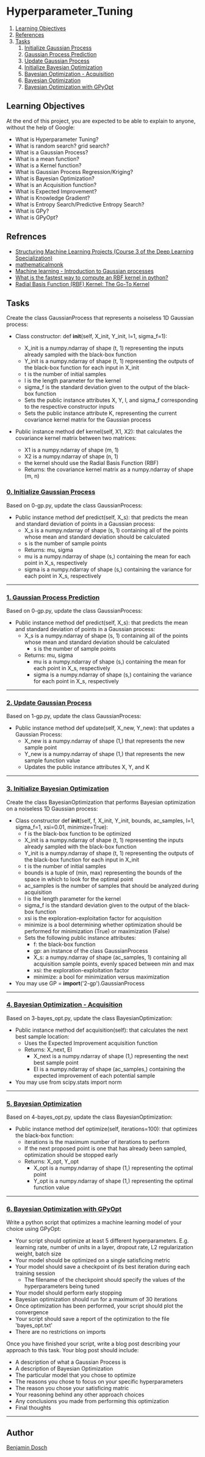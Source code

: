 # Hyperparameter_Tuning

1. [Learning Objectives](#learning-objectives)
2. [References](#references)
3. [Tasks](#tasks)
	1. [Initialize Gaussian Process](#0-initialize-gaussian-process)
	2. [Gaussian Process Prediction](#1-gaussian-process-prediction)
	3. [Update Gaussian Process](#2-update-gaussian-process)
	4. [Initialize Bayesian Optimization](#3-initialize-bayesian-optimization)
	5. [Bayesian Optimization - Acquisition](#4-bayesian-optimization---acquisition)
	6. [Bayesian Optimization](#5-bayesian-optimization)
	7. [Bayesian Optimization with GPyOpt](#6-bayesian-optimization-with-gpyopt)

## Learning Objectives
At the end of this project, you are expected to be able to explain to anyone, without the help of Google:

* What is Hyperparameter Tuning?
* What is random search? grid search?
* What is a Gaussian Process?
* What is a mean function?
* What is a Kernel function?
* What is Gaussian Process Regression/Kriging?
* What is Bayesian Optimization?
* What is an Acquisition function?
* What is Expected Improvement?
* What is Knowledge Gradient?
* What is Entropy Search/Predictive Entropy Search?
* What is GPy?
* What is GPyOpt?

## Refrences

* [Structuring Machine Learning Projects (Course 3 of the Deep Learning Specialization)](https://www.youtube.com/playlist?list=PLkDaE6sCZn6E7jZ9sN_xHwSHOdjUxUW_b "Structuring Machine Learning Projects (Course 3 of the Deep Learning Specialization)")
* [mathematicalmonk](https://www.youtube.com/watch?v=vU6AiEYED9E "(ML 19.1) Gaussian processes - definition and first examples")
* [Machine learning - Introduction to Gaussian processes](https://www.youtube.com/watch?v=4vGiHC35j9s "Machine learning - Introduction to Gaussian processes")
* [What is the fastest way to compute an RBF kernel in python?](https://stackoverflow.com/questions/47271662/what-is-the-fastest-way-to-compute-an-rbf-kernel-in-python "What is the fastest way to compute an RBF kernel in python?")
* [Radial Basis Function (RBF) Kernel: The Go-To Kernel](https://towardsdatascience.com/radial-basis-function-rbf-kernel-the-go-to-kernel-acf0d22c798a "Radial Basis Function (RBF) Kernel: The Go-To Kernel")
## Tasks
Create the class GaussianProcess that represents a noiseless 1D Gaussian process:

* Class constructor: def __init__(self, X_init, Y_init, l=1, sigma_f=1):

	* X_init is a numpy.ndarray of shape (t, 1) representing the inputs already sampled with the black-box function
	* Y_init is a numpy.ndarray of shape (t, 1) representing the outputs of the black-box function for each input in X_init
	* t is the number of initial samples
	* l is the length parameter for the kernel
	* sigma_f is the standard deviation given to the output of the black-box function
	* Sets the public instance attributes X, Y, l, and sigma_f corresponding to the respective constructor inputs
	* Sets the public instance attribute K, representing the current covariance kernel matrix for the Gaussian process
*  Public instance method def kernel(self, X1, X2): that calculates the covariance kernel matrix between two matrices:

	* X1 is a numpy.ndarray of shape (m, 1)
	* X2 is a numpy.ndarray of shape (n, 1)
	* the kernel should use the Radial Basis Function (RBF)
	* Returns: the covariance kernel matrix as a numpy.ndarray of shape (m, n)

### [0. Initialize Gaussian Process](https://github.com/BenDoschGit/holbertonschool-machine_learning/blob/main/unsupervised_learning/0x03-hyperparameter_tuning/0-gp.py "0. Initialize Gaussian Process")

Based on 0-gp.py, update the class GaussianProcess:

* Public instance method def predict(self, X_s): that predicts the mean and standard deviation of points in a Gaussian process:
	* X_s is a numpy.ndarray of shape (s, 1) containing all of the points whose mean and standard deviation should be calculated
	* s is the number of sample points
	* Returns: mu, sigma
	* mu is a numpy.ndarray of shape (s,) containing the mean for each point in X_s, respectively
	* sigma is a numpy.ndarray of shape (s,) containing the variance for each point in X_s, respectively

---

### [1. Gaussian Process Prediction](https://github.com/BenDoschGit/holbertonschool-machine_learning/blob/main/unsupervised_learning/0x03-hyperparameter_tuning/1-gp.py "1. Gaussian Process Prediction")

Based on 0-gp.py, update the class GaussianProcess:

* Public instance method def predict(self, X_s): that predicts the mean and standard deviation of points in a Gaussian process:
	* X_s is a numpy.ndarray of shape (s, 1) containing all of the points whose mean and standard deviation should be calculated
		* s is the number of sample points
	* Returns: mu, sigma
		* mu is a numpy.ndarray of shape (s,) containing the mean for each point in X_s, respectively
		* sigma is a numpy.ndarray of shape (s,) containing the variance for each point in X_s, respectively

---

### [2. Update Gaussian Process](https://github.com/BenDoschGit/holbertonschool-machine_learning/blob/main/unsupervised_learning/0x03-hyperparameter_tuning/2-gp.py "2. Update Gaussian Process")

Based on 1-gp.py, update the class GaussianProcess:

* Public instance method def update(self, X_new, Y_new): that updates a Gaussian Process:
	* X_new is a numpy.ndarray of shape (1,) that represents the new sample point
	* Y_new is a numpy.ndarray of shape (1,) that represents the new sample function value
	* Updates the public instance attributes X, Y, and K

---

### [3. Initialize Bayesian Optimization](https://github.com/BenDoschGit/holbertonschool-machine_learning/blob/main/unsupervised_learning/0x03-hyperparameter_tuning/3-bayes_opt.py "3. Initialize Bayesian Optimization")

Create the class BayesianOptimization that performs Bayesian optimization on a noiseless 1D Gaussian process:

* Class constructor def __init__(self, f, X_init, Y_init, bounds, ac_samples, l=1, sigma_f=1, xsi=0.01, minimize=True):
	* f is the black-box function to be optimized
	* X_init is a numpy.ndarray of shape (t, 1) representing the inputs already sampled with the black-box function
	* Y_init is a numpy.ndarray of shape (t, 1) representing the outputs of the black-box function for each input in X_init
	* t is the number of initial samples
	* bounds is a tuple of (min, max) representing the bounds of the space in which to look for the optimal point
	* ac_samples is the number of samples that should be analyzed during acquisition
	* l is the length parameter for the kernel
	* sigma_f is the standard deviation given to the output of the black-box function
	* xsi is the exploration-exploitation factor for acquisition
	* minimize is a bool determining whether optimization should be performed for minimization (True) or maximization (False)
	* Sets the following public instance attributes:
		* f: the black-box function
		* gp: an instance of the class GaussianProcess
		* X_s: a numpy.ndarray of shape (ac_samples, 1) containing all acquisition sample points, evenly spaced between min and max
		* xsi: the exploration-exploitation factor
		* minimize: a bool for minimization versus maximization
* You may use GP = __import__('2-gp').GaussianProcess

---

### [4. Bayesian Optimization - Acquisition](https://github.com/BenDoschGit/holbertonschool-machine_learning/blob/main/unsupervised_learning/0x03-hyperparameter_tuning/4-bayes_opt.py "4. Bayesian Optimization - Acquisition")

Based on 3-bayes_opt.py, update the class BayesianOptimization:

* Public instance method def acquisition(self): that calculates the next best sample location:
	* Uses the Expected Improvement acquisition function
	* Returns: X_next, EI
		* X_next is a numpy.ndarray of shape (1,) representing the next best sample point
		* EI is a numpy.ndarray of shape (ac_samples,) containing the expected improvement of each potential sample
* You may use from scipy.stats import norm

---

### [5. Bayesian Optimization](https://github.com/BenDoschGit/holbertonschool-machine_learning/blob/main/unsupervised_learning/0x03-hyperparameter_tuning/5-bayes_opt.py "5. Bayesian Optimization")

Based on 4-bayes_opt.py, update the class BayesianOptimization:

* Public instance method def optimize(self, iterations=100): that optimizes the black-box function:
	* iterations is the maximum number of iterations to perform
	* If the next proposed point is one that has already been sampled, optimization should be stopped early
	* Returns: X_opt, Y_opt
		* X_opt is a numpy.ndarray of shape (1,) representing the optimal point
		* Y_opt is a numpy.ndarray of shape (1,) representing the optimal function value

---

### [6. Bayesian Optimization with GPyOpt](https://github.com/BenDoschGit/holbertonschool-machine_learning/blob/main/unsupervised_learning/0x03-hyperparameter_tuning/6-bayes_opt.py "6. Bayesian Optimization with GPyOpt")

Write a python script that optimizes a machine learning model of your choice using GPyOpt:

* Your script should optimize at least 5 different hyperparameters. E.g. learning rate, number of units in a layer, dropout rate, L2 regularization weight, batch size
* Your model should be optimized on a single satisficing metric
* Your model should save a checkpoint of its best iteration during each training session
	* The filename of the checkpoint should specify the values of the hyperparameters being tuned
* Your model should perform early stopping
* Bayesian optimization should run for a maximum of 30 iterations
* Once optimization has been performed, your script should plot the convergence
* Your script should save a report of the optimization to the file 'bayes_opt.txt'
* There are no restrictions on imports

Once you have finished your script, write a blog post describing your approach to this task. Your blog post should include:

* A description of what a Gaussian Process is
* A description of Bayesian Optimization
* The particular model that you chose to optimize
* The reasons you chose to focus on your specific hyperparameters
* The reason you chose your satisficing matric
* Your reasoning behind any other approach choices
* Any conclusions you made from performing this optimization
* Final thoughts

---

## Author

[Benjamin Dosch](https://github.com/BenDoschGit)
